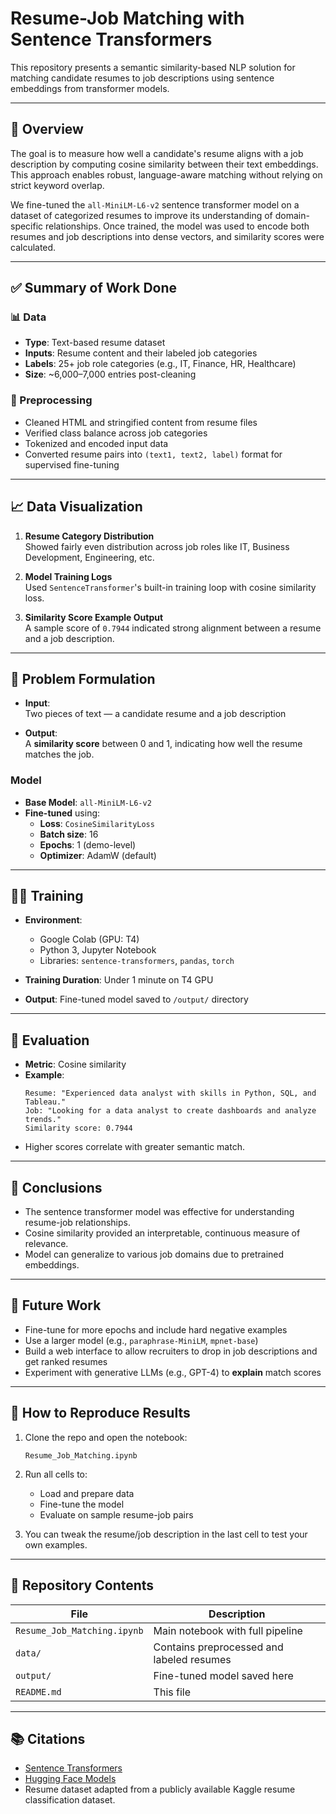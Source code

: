 
# Resume-Job Matching with Sentence Transformers

This repository presents a semantic similarity-based NLP solution for matching candidate resumes to job descriptions using sentence embeddings from transformer models.

---

## 🧠 Overview

The goal is to measure how well a candidate's resume aligns with a job description by computing cosine similarity between their text embeddings. This approach enables robust, language-aware matching without relying on strict keyword overlap.

We fine-tuned the `all-MiniLM-L6-v2` sentence transformer model on a dataset of categorized resumes to improve its understanding of domain-specific relationships. Once trained, the model was used to encode both resumes and job descriptions into dense vectors, and similarity scores were calculated.

---

## ✅ Summary of Work Done

### 📊 Data

- **Type**: Text-based resume dataset
- **Inputs**: Resume content and their labeled job categories
- **Labels**: 25+ job role categories (e.g., IT, Finance, HR, Healthcare)
- **Size**: ~6,000–7,000 entries post-cleaning

### 🧼 Preprocessing

- Cleaned HTML and stringified content from resume files
- Verified class balance across job categories
- Tokenized and encoded input data
- Converted resume pairs into `(text1, text2, label)` format for supervised fine-tuning

---

## 📈 Data Visualization

1. **Resume Category Distribution**  
   Showed fairly even distribution across job roles like IT, Business Development, Engineering, etc.

2. **Model Training Logs**  
   Used `SentenceTransformer`'s built-in training loop with cosine similarity loss.

3. **Similarity Score Example Output**  
   A sample score of `0.7944` indicated strong alignment between a resume and a job description.

---

## 🤖 Problem Formulation

- **Input**:  
  Two pieces of text — a candidate resume and a job description

- **Output**:  
  A **similarity score** between 0 and 1, indicating how well the resume matches the job.

### Model

- **Base Model**: `all-MiniLM-L6-v2`
- **Fine-tuned** using:
  - **Loss**: `CosineSimilarityLoss`
  - **Batch size**: 16
  - **Epochs**: 1 (demo-level)
  - **Optimizer**: AdamW (default)

---

## 🏋️‍♀️ Training

- **Environment**:
  - Google Colab (GPU: T4)
  - Python 3, Jupyter Notebook
  - Libraries: `sentence-transformers`, `pandas`, `torch`

- **Training Duration**: Under 1 minute on T4 GPU
- **Output**: Fine-tuned model saved to `/output/` directory

---

## 🧪 Evaluation

- **Metric**: Cosine similarity
- **Example**:
  ```plaintext
  Resume: "Experienced data analyst with skills in Python, SQL, and Tableau."
  Job: "Looking for a data analyst to create dashboards and analyze trends."
  Similarity score: 0.7944
  ```
- Higher scores correlate with greater semantic match.

---

## 🧾 Conclusions

- The sentence transformer model was effective for understanding resume-job relationships.
- Cosine similarity provided an interpretable, continuous measure of relevance.
- Model can generalize to various job domains due to pretrained embeddings.

---

## 🚀 Future Work

- Fine-tune for more epochs and include hard negative examples
- Use a larger model (e.g., `paraphrase-MiniLM`, `mpnet-base`)
- Build a web interface to allow recruiters to drop in job descriptions and get ranked resumes
- Experiment with generative LLMs (e.g., GPT-4) to **explain** match scores

---

## 🔁 How to Reproduce Results

1. Clone the repo and open the notebook:
   ```
   Resume_Job_Matching.ipynb
   ```

2. Run all cells to:
   - Load and prepare data
   - Fine-tune the model
   - Evaluate on sample resume-job pairs

3. You can tweak the resume/job description in the last cell to test your own examples.

---

## 📁 Repository Contents

| File | Description |
|------|-------------|
| `Resume_Job_Matching.ipynb` | Main notebook with full pipeline |
| `data/` | Contains preprocessed and labeled resumes |
| `output/` | Fine-tuned model saved here |
| `README.md` | This file |

---

## 📚 Citations

- [Sentence Transformers](https://www.sbert.net/)
- [Hugging Face Models](https://huggingface.co/models)
- Resume dataset adapted from a publicly available Kaggle resume classification dataset.
